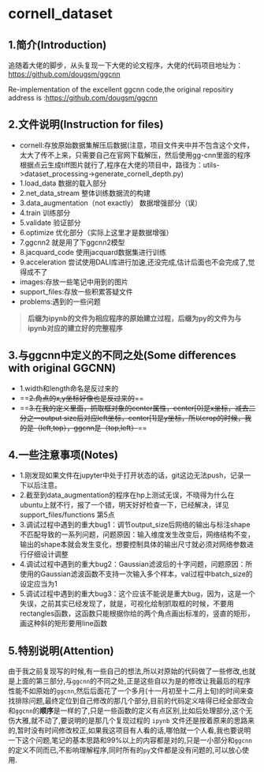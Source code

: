 # cornell_dataset

## 1.简介(Introduction)

追随着大佬的脚步，从头复现一下大佬的论文程序，大佬的代码项目地址为：https://github.com/dougsm/ggcnn

Re-implementation of the excellent ggcnn code,the original repositiry address is :https://github.com/dougsm/ggcnn

## 2.文件说明(Instruction for files)

- cornell:存放原始数据集解压后数据(注意，项目文件夹中并不包含这个文件，太大了传不上来，只需要自己在官网下载解压，然后使用gg-cnn里面的程序根据点云生成tiff图片就行了,程序在大佬的项目中，路径为：utils->dataset_processing->generate_cornell_depth.py)
- 1.load_data 数据的载入部分
- 2.net_data_stream 整体训练数据流的构建
- 3.data_augmentation（not exactly） 数据增强部分（误）
- 4.train 训练部分
- 5.validate 验证部分
- 6.optimize 优化部分（实际上这里才是数据增强）
- 7.ggcnn2 就是用了下ggcnn2模型
- 8.jacquard_code 使用jacquard数据集进行训练
- 9.acceleration 尝试使用DALI库进行加速,还没完成,估计后面也不会完成了,觉得成不了
- images:存放一些笔记中用到的图片
- support_files:存放一些积累答疑文件
- problems:遇到的一些问题



> **后缀为ipynb的文件为相应程序的原始建立过程，后缀为py的文件为与ipynb对应的建立好的完整程序**



## 3.与ggcnn中定义的不同之处(Some differences with original GGCNN)
- 1.width和length命名是反过来的
- ==~~2.角点的x,y坐标好像也是反过来的~~==
- ==~~3.在我的定义里面，抓取框对象的center属性，center[0]是x坐标，减去二分之一output size后对应left坐标，center[1]是y坐标，所以crop的时候，我的是（left,top），ggcnn是（top,left）~~==

## 4.一些注意事项(Notes)

- 1.刚发现如果文件在jupyter中处于打开状态的话，git这边无法push，记录一下以后注意。
- 2.截至到data_augmentation的程序在hp上测试无误，不晓得为什么在ubuntu上就不行，报了一个错，明天好好检查一下，已经解决，详见support_files/functions 第5点
- 3.调试过程中遇到的重大bug1：调节output_size后网络的输出与标注shape不匹配导致的一系列问题，问题原因：输入维度发生改变后，网络结构不变，输出的shape本就会发生变化，想要控制具体的输出尺寸就必须对网络参数进行仔细设计调整
- 4.调试过程中遇到的重大bug2：Gaussian滤波后的十字问题，问题原因：所使用的Gaussian滤波函数不支持一次输入多个样本，val过程中batch_size的设定应当为1
- 5.调试过程中遇到的重大bug3：这个应该不能说是重大bug，因为，这是一个失误，之前其实已经发现了，就是，可视化绘制抓取框的时候，不要用rectangles函数，这函数只能根据你给的两个角点画出标准的，竖直的矩形，画这种斜的矩形要用line函数

## 5.特别说明(Attention)
由于我之前复现写的时候,有一些自己的想法,所以对原始的代码做了一些修改,也就是上面的第三部分,与`ggcnn`的不同之处,正是这些自以为是的修改让我最后的程序性能不如原始的`ggcnn`,然后后面花了一个多月(十一月初至十二月上旬)的时间来查找排除问题,最终定位到自己修改的那几个部分,目前的代码定义啥得已经全部改会和`ggcnn`的**顺序**是一样的了,只是一些函数的定义有点区别,比如后处理部分,这个无伤大雅,就不动了,要说明的是那几个复现过程的 `ipynb` 文件还是按着原来的思路来的,暂时没有时间修改校正,如果我这项目有人看的话,哪怕就一个人看,我也要说明一下这个问题,笔记的基本思路和99%以上的内容都是对的,只是一小部分和`ggcnn`的定义不同而已,不影响理解程序,同时所有的`py`文件都是没有问题的,可以放心使用.
